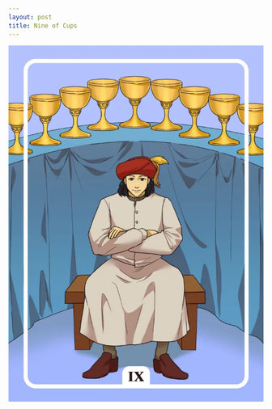 ```yaml
---
layout: post
title: Nine of Cups
---
```


![](../images/Nine-of-Cups-Tarot-Card-Meaning-732x1024.webp)
